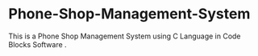 # Phone-Shop-Management-System
This is a Phone Shop Management System using C Language in Code Blocks Software .
